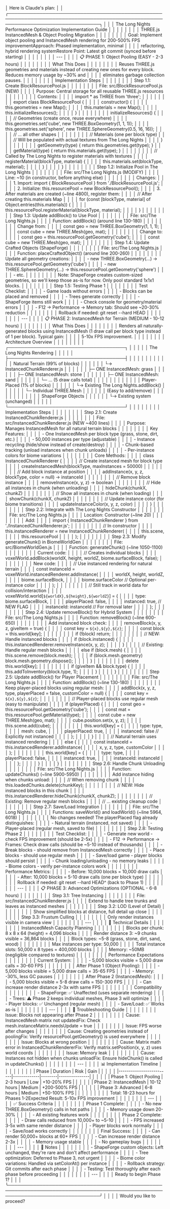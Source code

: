 │ Here is Claude's plan:                                                                                                              │
│ ╭─────────────────────────────────────────────────────────────────────────────────────────────────────────────────────────────────╮ │
│ │ The Long Nights Performance Optimization Implementation Guide                                                                        │ │
│ │                                                                                                                                 │ │
│ │ THREE.js InstancedMesh & Object Pooling Migration                                                                               │ │
│ │                                                                                                                                 │ │
│ │ Goal: Implement object pooling and InstancedMesh rendering for 200-500% FPS improvementApproach: Phased implementation, minimal │ │
│ │  refactoring, hybrid rendering systemRestore Point: Latest git commit (synced before starting)                                  │ │
│ │                                                                                                                                 │ │
│ │ ---                                                                                                                             │ │
│ │ 📋 PHASE 1: Object Pooling (EASY - 2-3 hours)                                                                                   │ │
│ │                                                                                                                                 │ │
│ │ What This Does                                                                                                                  │ │
│ │                                                                                                                                 │ │
│ │ Reuses THREE.js geometries and materials instead of creating new ones for every block. Reduces memory usage by ~30% and         │ │
│ │ eliminates garbage collection pauses.                                                                                           │ │
│ │                                                                                                                                 │ │
│ │ Implementation Steps                                                                                                            │ │
│ │                                                                                                                                 │ │
│ │ Step 1.1: Create BlockResourcePool.js                                                                                           │ │
│ │                                                                                                                                 │ │
│ │ File: src/BlockResourcePool.js (NEW)                                                                                            │ │
│ │ Purpose: Central storage for all reusable THREE.js resources                                                                    │ │
│ │                                                                                                                                 │ │
│ │ Contents:                                                                                                                       │ │
│ │ import * as THREE from 'three';                                                                                                 │ │
│ │                                                                                                                                 │ │
│ │ export class BlockResourcePool {                                                                                                │ │
│ │   constructor() {                                                                                                               │ │
│ │     this.geometries = new Map();                                                                                                │ │
│ │     this.materials = new Map();                                                                                                 │ │
│ │     this.initializeResources();                                                                                                 │ │
│ │   }                                                                                                                             │ │
│ │                                                                                                                                 │ │
│ │   initializeResources() {                                                                                                       │ │
│ │     // Geometries (create once, reuse everywhere)                                                                               │ │
│ │     this.geometries.set('cube', new THREE.BoxGeometry(1, 1, 1));                                                                │ │
│ │     this.geometries.set('sphere', new THREE.SphereGeometry(0.5, 16, 16));                                                       │ │
│ │     // ... all other shapes                                                                                                     │ │
│ │                                                                                                                                 │ │
│ │     // Materials (one per block type)                                                                                           │ │
│ │     // Will be populated with actual textures from The Long Nights                                                                   │ │
│ │   }                                                                                                                             │ │
│ │                                                                                                                                 │ │
│ │   getGeometry(type) { return this.geometries.get(type); }                                                                       │ │
│ │   getMaterial(type) { return this.materials.get(type); }                                                                        │ │
│ │                                                                                                                                 │ │
│ │   // Called by The Long Nights to register materials with textures                                                                   │ │
│ │   registerMaterial(blockType, material) {                                                                                       │ │
│ │     this.materials.set(blockType, material);                                                                                    │ │
│ │   }                                                                                                                             │ │
│ │ }                                                                                                                               │ │
│ │                                                                                                                                 │ │
│ │ Step 1.2: Initialize Pool in The Long Nights                                                                                         │ │
│ │                                                                                                                                 │ │
│ │ File: src/The Long Nights.js (MODIFY)                                                                                                │ │
│ │ Line: ~10 (in constructor, before anything else)                                                                                │ │
│ │                                                                                                                                 │ │
│ │ Changes:                                                                                                                        │ │
│ │ 1. Import: import { BlockResourcePool } from './BlockResourcePool.js';                                                          │ │
│ │ 2. Initialize: this.resourcePool = new BlockResourcePool();                                                                     │ │
│ │ 3. After materials are created (~line 4800), register them:                                                                     │ │
│ │ // After creating this.materials Map                                                                                            │ │
│ │ for (const [blockType, material] of Object.entries(this.materials)) {                                                           │ │
│ │   this.resourcePool.registerMaterial(blockType, material);                                                                      │ │
│ │ }                                                                                                                               │ │
│ │                                                                                                                                 │ │
│ │ Step 1.3: Update addBlock() to Use Pool                                                                                         │ │
│ │                                                                                                                                 │ │
│ │ File: src/The Long Nights.js                                                                                                         │ │
│ │ Function: addBlock() (around line 130-180)                                                                                      │ │
│ │                                                                                                                                 │ │
│ │ Change from:                                                                                                                    │ │
│ │ const geo = new THREE.BoxGeometry(1, 1, 1);                                                                                     │ │
│ │ const cube = new THREE.Mesh(geo, mat);                                                                                          │ │
│ │                                                                                                                                 │ │
│ │ Change to:                                                                                                                      │ │
│ │ const geo = this.resourcePool.getGeometry('cube');                                                                              │ │
│ │ const cube = new THREE.Mesh(geo, mat);                                                                                          │ │
│ │                                                                                                                                 │ │
│ │ Step 1.4: Update Crafted Objects (ShapeForge)                                                                                   │ │
│ │                                                                                                                                 │ │
│ │ File: src/The Long Nights.js                                                                                                         │ │
│ │ Function: placeCraftedObject() (around line 200-260)                                                                            │ │
│ │                                                                                                                                 │ │
│ │ Update all geometry creations:                                                                                                  │ │
│ │ - new THREE.BoxGeometry(...) → this.resourcePool.getGeometry('cube')                                                            │ │
│ │ - new THREE.SphereGeometry(...) → this.resourcePool.getGeometry('sphere')                                                       │ │
│ │ - etc.                                                                                                                          │ │
│ │                                                                                                                                 │ │
│ │ Note: ShapeForge creates custom-sized geometries, so we'll keep those as-is for now. Only pool standard 1x1x1 blocks.           │ │
│ │                                                                                                                                 │ │
│ │ Step 1.5: Testing Phase 1                                                                                                       │ │
│ │                                                                                                                                 │ │
│ │ Test Checklist:                                                                                                                 │ │
│ │ - Game loads without errors                                                                                                     │ │
│ │ - Blocks can be placed and removed                                                                                              │ │
│ │ - Trees generate correctly                                                                                                      │ │
│ │ - ShapeForge items still work                                                                                                   │ │
│ │ - Check console for geometry/material errors                                                                                    │ │
│ │ - F12 → Performance → Memory tab: Should see ~20-30% reduction                                                                  │ │
│ │                                                                                                                                 │ │
│ │ Rollback if needed: git reset --hard HEAD                                                                                       │ │
│ │                                                                                                                                 │ │
│ │ ---                                                                                                                             │ │
│ │ 📋 PHASE 2: InstancedMesh for Terrain (MEDIUM - 10-12 hours)                                                                    │ │
│ │                                                                                                                                 │ │
│ │ What This Does                                                                                                                  │ │
│ │                                                                                                                                 │ │
│ │ Renders all naturally-generated blocks using InstancedMesh (1 draw call per block type instead of 1 per block). Typical gain:   │ │
│ │ 5-10x FPS improvement.                                                                                                          │ │
│ │                                                                                                                                 │ │
│ │ Architecture Overview                                                                                                           │ │
│ │                                                                                                                                 │ │
│ │ ┌─────────────────────────────────────┐                                                                                         │ │
│ │ │       The Long Nights Rendering          │                                                                                         │ │
│ │ ├─────────────────────────────────────┤                                                                                         │ │
│ │ │                                     │                                                                                         │ │
│ │ │  Natural Terrain (99% of blocks)   │                                                                                          │ │
│ │ │  └→ InstancedChunkRenderer.js      │                                                                                          │ │
│ │ │     ├─ ONE InstancedMesh: grass    │                                                                                          │ │
│ │ │     ├─ ONE InstancedMesh: stone    │                                                                                          │ │
│ │ │     ├─ ONE InstancedMesh: sand     │                                                                                          │ │
│ │ │     └─ ... (5 draw calls total)    │                                                                                          │ │
│ │ │                                     │                                                                                         │ │
│ │ │  Player-Placed (1% of blocks)      │                                                                                          │ │
│ │ │  └→ Existing The Long Nights.addBlock() │                                                                                          │ │
│ │ │     └─ Individual THREE.Mesh       │                                                                                          │ │
│ │ │        (Easy to add/remove)         │                                                                                         │ │
│ │ │                                     │                                                                                         │ │
│ │ │  ShapeForge Objects                 │                                                                                         │ │
│ │ │  └→ Existing system (unchanged)    │                                                                                          │ │
│ │ └─────────────────────────────────────┘                                                                                         │ │
│ │                                                                                                                                 │ │
│ │ Implementation Steps                                                                                                            │ │
│ │                                                                                                                                 │ │
│ │ Step 2.1: Create InstancedChunkRenderer.js                                                                                      │ │
│ │                                                                                                                                 │ │
│ │ File: src/InstancedChunkRenderer.js (NEW ~400 lines)                                                                            │ │
│ │ Purpose: Manages InstancedMesh for all natural terrain blocks                                                                   │ │
│ │                                                                                                                                 │ │
│ │ Key Features:                                                                                                                   │ │
│ │ - One InstancedMesh per block type (grass, stone, dirt, etc.)                                                                   │ │
│ │ - 50,000 instances per type (adjustable)                                                                                        │ │
│ │ - Instance recycling (hide/show instead of create/destroy)                                                                      │ │
│ │ - Chunk-based tracking (unload instances when chunk unloads)                                                                    │ │
│ │ - Per-instance colors for biome variations                                                                                      │ │
│ │                                                                                                                                 │ │
│ │ Core Methods:                                                                                                                   │ │
│ │ class InstancedChunkRenderer {                                                                                                  │ │
│ │   // Create instanced mesh for block type                                                                                       │ │
│ │   createInstancedMesh(blockType, maxInstances = 50000)                                                                          │ │
│ │                                                                                                                                 │ │
│ │   // Add block instance at position                                                                                             │ │
│ │   addInstance(x, y, z, blockType, color = null) → instanceId                                                                    │ │
│ │                                                                                                                                 │ │
│ │   // Remove block instance                                                                                                      │ │
│ │   removeInstance(x, y, z) → boolean                                                                                             │ │
│ │                                                                                                                                 │ │
│ │   // Hide all instances in chunk (when unloading)                                                                               │ │
│ │   hideChunk(chunkX, chunkZ)                                                                                                     │ │
│ │                                                                                                                                 │ │
│ │   // Show all instances in chunk (when loading)                                                                                 │ │
│ │   showChunk(chunkX, chunkZ)                                                                                                     │ │
│ │                                                                                                                                 │ │
│ │   // Update instance color (for biome transitions)                                                                              │ │
│ │   updateInstanceColor(x, y, z, color)                                                                                           │ │
│ │ }                                                                                                                               │ │
│ │                                                                                                                                 │ │
│ │ Step 2.2: Integrate with The Long Nights Constructor                                                                                 │ │
│ │                                                                                                                                 │ │
│ │ File: src/The Long Nights.js                                                                                                         │ │
│ │ Location: Constructor (~line 20)                                                                                                │ │
│ │                                                                                                                                 │ │
│ │ Add:                                                                                                                            │ │
│ │ import { InstancedChunkRenderer } from './InstancedChunkRenderer.js';                                                           │ │
│ │                                                                                                                                 │ │
│ │ // In constructor                                                                                                               │ │
│ │ this.instancedRenderer = new InstancedChunkRenderer(                                                                            │ │
│ │   this.scene,                                                                                                                   │ │
│ │   this.resourcePool                                                                                                             │ │
│ │ );                                                                                                                              │ │
│ │                                                                                                                                 │ │
│ │ Step 2.3: Modify generateChunk() in BiomeWorldGen                                                                               │ │
│ │                                                                                                                                 │ │
│ │ File: src/BiomeWorldGen.js                                                                                                      │ │
│ │ Function: generateChunk() (~line 1050-1100)                                                                                     │ │
│ │                                                                                                                                 │ │
│ │ Current code:                                                                                                                   │ │
│ │ // Creates individual blocks                                                                                                    │ │
│ │ voxelWorld.addBlock(worldX, height, worldZ, biome.surfaceBlock, false);                                                         │ │
│ │                                                                                                                                 │ │
│ │ New code:                                                                                                                       │ │
│ │ // Use instanced rendering for natural terrain                                                                                  │ │
│ │ const instanceId = voxelWorld.instancedRenderer.addInstance(                                                                    │ │
│ │   worldX, height, worldZ,                                                                                                       │ │
│ │   biome.surfaceBlock,                                                                                                           │ │
│ │   biome.surfaceColor // Optional per-instance color                                                                             │ │
│ │ );                                                                                                                              │ │
│ │                                                                                                                                 │ │
│ │ // Still track in world data for collision/interaction                                                                          │ │
│ │ voxelWorld.world[`${worldX},${height},${worldZ}`] = {                                                                           │ │
│ │   type: biome.surfaceBlock,                                                                                                     │ │
│ │   playerPlaced: false,                                                                                                          │ │
│ │   instanced: true,        // NEW FLAG                                                                                           │ │
│ │   instanceId: instanceId  // For removal later                                                                                  │ │
│ │ };                                                                                                                              │ │
│ │                                                                                                                                 │ │
│ │ Step 2.4: Update removeBlock() for Hybrid System                                                                                │ │
│ │                                                                                                                                 │ │
│ │ File: src/The Long Nights.js                                                                                                         │ │
│ │ Function: removeBlock() (~line 600-650)                                                                                         │ │
│ │                                                                                                                                 │ │
│ │ Add instanced block check:                                                                                                      │ │
│ │ removeBlock(x, y, z, giveItem = true) {                                                                                         │ │
│ │   const key = `${x},${y},${z}`;                                                                                                 │ │
│ │   const block = this.world[key];                                                                                                │ │
│ │                                                                                                                                 │ │
│ │   if (!block) return;                                                                                                           │ │
│ │                                                                                                                                 │ │
│ │   // NEW: Handle instanced blocks                                                                                               │ │
│ │   if (block.instanced) {                                                                                                        │ │
│ │     this.instancedRenderer.removeInstance(x, y, z);                                                                             │ │
│ │   }                                                                                                                             │ │
│ │   // Existing: Handle regular mesh blocks                                                                                       │ │
│ │   else if (block.mesh) {                                                                                                        │ │
│ │     this.scene.remove(block.mesh);                                                                                              │ │
│ │     if (block.mesh.geometry) block.mesh.geometry.dispose();                                                                     │ │
│ │   }                                                                                                                             │ │
│ │                                                                                                                                 │ │
│ │   delete this.world[key];                                                                                                       │ │
│ │                                                                                                                                 │ │
│ │   if (giveItem && block.type) {                                                                                                 │ │
│ │     this.addToInventory(block.type, 1);                                                                                         │ │
│ │   }                                                                                                                             │ │
│ │ }                                                                                                                               │ │
│ │                                                                                                                                 │ │
│ │ Step 2.5: Update addBlock() for Player Placement                                                                                │ │
│ │                                                                                                                                 │ │
│ │ File: src/The Long Nights.js                                                                                                         │ │
│ │ Function: addBlock() (~line 130-180)                                                                                            │ │
│ │                                                                                                                                 │ │
│ │ Keep player-placed blocks using regular mesh:                                                                                   │ │
│ │ addBlock(x, y, z, type, playerPlaced = false, customColor = null) {                                                             │ │
│ │   const key = `${x},${y},${z}`;                                                                                                 │ │
│ │                                                                                                                                 │ │
│ │   // Player-placed blocks use regular mesh (easy to manipulate)                                                                 │ │
│ │   if (playerPlaced) {                                                                                                           │ │
│ │     const geo = this.resourcePool.getGeometry('cube');                                                                          │ │
│ │     const mat = this.resourcePool.getMaterial(type);                                                                            │ │
│ │     const cube = new THREE.Mesh(geo, mat);                                                                                      │ │
│ │     cube.position.set(x, y, z);                                                                                                 │ │
│ │     this.scene.add(cube);                                                                                                       │ │
│ │                                                                                                                                 │ │
│ │     this.world[key] = {                                                                                                         │ │
│ │       type: type,                                                                                                               │ │
│ │       mesh: cube,                                                                                                               │ │
│ │       playerPlaced: true,                                                                                                       │ │
│ │       instanced: false  // Explicitly not instanced                                                                             │ │
│ │     };                                                                                                                          │ │
│ │   }                                                                                                                             │ │
│ │   // Natural terrain uses instanced rendering                                                                                   │ │
│ │   else {                                                                                                                        │ │
│ │     const instanceId = this.instancedRenderer.addInstance(                                                                      │ │
│ │       x, y, z, type, customColor                                                                                                │ │
│ │     );                                                                                                                          │ │
│ │                                                                                                                                 │ │
│ │     this.world[key] = {                                                                                                         │ │
│ │       type: type,                                                                                                               │ │
│ │       playerPlaced: false,                                                                                                      │ │
│ │       instanced: true,                                                                                                          │ │
│ │       instanceId: instanceId                                                                                                    │ │
│ │     };                                                                                                                          │ │
│ │   }                                                                                                                             │ │
│ │ }                                                                                                                               │ │
│ │                                                                                                                                 │ │
│ │ Step 2.6: Handle Chunk Unloading                                                                                                │ │
│ │                                                                                                                                 │ │
│ │ File: src/The Long Nights.js                                                                                                         │ │
│ │ Function: updateChunks() (~line 5900-5950)                                                                                      │ │
│ │                                                                                                                                 │ │
│ │ Add instance hiding when chunks unload:                                                                                         │ │
│ │ // When removing chunk                                                                                                          │ │
│ │ this.loadedChunks.delete(chunkKey);                                                                                             │ │
│ │                                                                                                                                 │ │
│ │ // NEW: Hide instanced blocks in this chunk                                                                                     │ │
│ │ this.instancedRenderer.hideChunk(chunkX, chunkZ);                                                                               │ │
│ │                                                                                                                                 │ │
│ │ // Existing: Remove regular mesh blocks                                                                                         │ │
│ │ // ... existing cleanup code                                                                                                    │ │
│ │                                                                                                                                 │ │
│ │ Step 2.7: Save/Load Integration                                                                                                 │ │
│ │                                                                                                                                 │ │
│ │ File: src/The Long Nights.js                                                                                                         │ │
│ │ Functions: saveWorld() and loadWorld() (~line 5964, 6018)                                                                       │ │
│ │                                                                                                                                 │ │
│ │ No changes needed! The playerPlaced flag already distinguishes:                                                                 │ │
│ │ - Natural terrain (instanced, not saved)                                                                                        │ │
│ │ - Player-placed (regular mesh, saved to file)                                                                                   │ │
│ │                                                                                                                                 │ │
│ │ Step 2.8: Testing Phase 2                                                                                                       │ │
│ │                                                                                                                                 │ │
│ │ Test Checklist:                                                                                                                 │ │
│ │ - Generate new world - check FPS improvement (should be 2-5x)                                                                   │ │
│ │ - F12 → Performance → Frames: Check draw calls (should be ~5-10 instead of thousands)                                           │ │
│ │ - Break blocks - should remove from InstancedMesh correctly                                                                     │ │
│ │ - Place blocks - should use regular mesh                                                                                        │ │
│ │ - Save/load game - player blocks should persist                                                                                 │ │
│ │ - Chunk loading/unloading - no memory leaks                                                                                     │ │
│ │ - Biome colors - verify per-instance colors work                                                                                │ │
│ │                                                                                                                                 │ │
│ │ Performance Metrics:                                                                                                            │ │
│ │ - Before: 10,000 blocks = 10,000 draw calls                                                                                     │ │
│ │ - After: 10,000 blocks = 5-10 draw calls (one per block type)                                                                   │ │
│ │                                                                                                                                 │ │
│ │ Rollback if needed: git reset --hard HEAD^ (back to Phase 1)                                                                    │ │
│ │                                                                                                                                 │ │
│ │ ---                                                                                                                             │ │
│ │ 📋 PHASE 3: Advanced Optimizations (OPTIONAL - 6-8 hours)                                                                       │ │
│ │                                                                                                                                 │ │
│ │ Step 3.1: Tree Instancing                                                                                                       │ │
│ │                                                                                                                                 │ │
│ │ File: src/InstancedChunkRenderer.js                                                                                             │ │
│ │ Extend to handle tree trunks and leaves as instanced meshes                                                                     │ │
│ │                                                                                                                                 │ │
│ │ Step 3.2: LOD (Level of Detail)                                                                                                 │ │
│ │                                                                                                                                 │ │
│ │ Show simplified blocks at distance, full detail up close                                                                        │ │
│ │                                                                                                                                 │ │
│ │ Step 3.3: Frustum Culling                                                                                                       │ │
│ │                                                                                                                                 │ │
│ │ Only render instances visible in camera view                                                                                    │ │
│ │                                                                                                                                 │ │
│ │ ---                                                                                                                             │ │
│ │ 🔧 Technical Details                                                                                                            │ │
│ │                                                                                                                                 │ │
│ │ InstancedMesh Capacity Planning                                                                                                 │ │
│ │                                                                                                                                 │ │
│ │ Blocks per chunk: 8 x 8 x 64 (height) = 4,096 blocks                                                                            │ │
│ │ Render distance 3: ~9 chunks visible = 36,864 blocks                                                                            │ │
│ │ Block types: ~5-8 (grass, stone, dirt, sand, wood)                                                                              │ │
│ │                                                                                                                                 │ │
│ │ Max instances per type: 50,000                                                                                                  │ │
│ │ Total instance slots: 50,000 x 8 types = 400,000 blocks                                                                         │ │
│ │ Memory: ~50MB (negligible compared to textures)                                                                                 │ │
│ │                                                                                                                                 │ │
│ │ Performance Expectations                                                                                                        │ │
│ │                                                                                                                                 │ │
│ │ Current System:                                                                                                                 │ │
│ │ - 5,000 blocks visible = 5,000 draw calls = 30-60 FPS                                                                           │ │
│ │                                                                                                                                 │ │
│ │ After Phase 1 (Object Pooling):                                                                                                 │ │
│ │ - 5,000 blocks visible = 5,000 draw calls = 35-65 FPS                                                                           │ │
│ │ - Memory: -30%, less GC pauses                                                                                                  │ │
│ │                                                                                                                                 │ │
│ │ After Phase 2 (InstancedMesh):                                                                                                  │ │
│ │ - 5,000 blocks visible = 5-8 draw calls = 150-300 FPS                                                                           │ │
│ │ - Can increase render distance 2-3x with same FPS                                                                               │ │
│ │                                                                                                                                 │ │
│ │ Compatibility                                                                                                                   │ │
│ │                                                                                                                                 │ │
│ │ - ShapeForge: ✅ Unaffected (uses separate rendering)                                                                            │ │
│ │ - Trees: ⚠️ Phase 2 keeps individual meshes, Phase 3 will optimize                                                              │ │
│ │ - Player blocks: ✅ Unchanged (regular mesh)                                                                                     │ │
│ │ - Save/Load: ✅ Works as-is                                                                                                      │ │
│ │                                                                                                                                 │ │
│ │ ---                                                                                                                             │ │
│ │ 🚨 Troubleshooting Guide                                                                                                        │ │
│ │                                                                                                                                 │ │
│ │ Issue: Blocks not appearing after Phase 2                                                                                       │ │
│ │                                                                                                                                 │ │
│ │ Cause: InstancedMesh matrix not updatedFix: Check mesh.instanceMatrix.needsUpdate = true                                        │ │
│ │                                                                                                                                 │ │
│ │ Issue: FPS worse after changes                                                                                                  │ │
│ │                                                                                                                                 │ │
│ │ Cause: Creating geometries instead of poolingFix: Verify resourcePool.getGeometry() is used everywhere                          │ │
│ │                                                                                                                                 │ │
│ │ Issue: Blocks at wrong position                                                                                                 │ │
│ │                                                                                                                                 │ │
│ │ Cause: Matrix math error in InstancedChunkRendererFix: Verify matrix.setPosition(x, y, z) uses world coords                     │ │
│ │                                                                                                                                 │ │
│ │ Issue: Memory leak                                                                                                              │ │
│ │                                                                                                                                 │ │
│ │ Cause: Instances not hidden when chunks unloadFix: Ensure hideChunk() is called in updateChunks()                               │ │
│ │                                                                                                                                 │ │
│ │ ---                                                                                                                             │ │
│ │ 📊 Implementation Timeline                                                                                                      │ │
│ │                                                                                                                                 │ │
│ │ | Phase                   | Duration    | Risk   | Gain          |                                                              │ │
│ │ |-------------------------|-------------|--------|---------------|                                                              │ │
│ │ | Phase 1: Object Pooling | 2-3 hours   | Low    | +10-20% FPS   |                                                              │ │
│ │ | Phase 2: InstancedMesh  | 10-12 hours | Medium | +200-500% FPS |                                                              │ │
│ │ | Phase 3: Advanced       | 6-8 hours   | Medium | +50-100% FPS  |                                                              │ │
│ │                                                                                                                                 │ │
│ │ Total: 18-23 hours for Phases 1-2Expected Result: 5-10x FPS improvement                                                         │ │
│ │                                                                                                                                 │ │
│ │ ---                                                                                                                             │ │
│ │ ✅ Success Criteria                                                                                                              │ │
│ │                                                                                                                                 │ │
│ │ Phase 1 Complete:                                                                                                               │ │
│ │ - No new THREE.BoxGeometry() calls in hot paths                                                                                 │ │
│ │ - Memory usage down 20-30%                                                                                                      │ │
│ │ - All existing features work                                                                                                    │ │
│ │                                                                                                                                 │ │
│ │ Phase 2 Complete:                                                                                                               │ │
│ │ - Draw calls reduced from 10,000+ to ~5-10                                                                                      │ │
│ │ - FPS increased 3-5x with same render distance                                                                                  │ │
│ │ - Player blocks work normally                                                                                                   │ │
│ │ - Save/load works correctly                                                                                                     │ │
│ │                                                                                                                                 │ │
│ │ Final Success:                                                                                                                  │ │
│ │ - Can render 50,000+ blocks at 60+ FPS                                                                                          │ │
│ │ - Can increase render distance 2-3x                                                                                             │ │
│ │ - Memory usage stable                                                                                                           │ │
│ │ - No gameplay bugs                                                                                                              │ │
│ │                                                                                                                                 │ │
│ │ ---                                                                                                                             │ │
│ │ 📝 Notes                                                                                                                        │ │
│ │                                                                                                                                 │ │
│ │ - ShapeForge custom objects: Left unchanged, they're rare and don't affect performance                                          │ │
│ │ - Tree optimization: Deferred to Phase 3, not urgent                                                                            │ │
│ │ - Biome color variations: Handled via setColorAt() per instance                                                                 │ │
│ │ - Rollback strategy: Git commits after each phase                                                                               │ │
│ │ - Testing: Test thoroughly after each phase before proceeding                                                                   │ │
│ │                                                                                                                                 │ │
│ │ ---                                                                                                                             │ │
│ │ Ready to begin Phase 1?                                                                                                         │ │
│ ╰─────────────────────────────────────────────────────────────────────────────────────────────────────────────────────────────────╯ │
│                                                                                                                                     │
│ Would you like to proceed? 